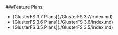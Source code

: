 ###Feature Plans:

-  [GlusterFS 3.7 Plans](./GlusterFS 3.7/index.md)
-  [GlusterFS 3.6 Plans](./GlusterFS 3.6/index.md)
-  [GlusterFS 3.5 Plans](./GlusterFS 3.5/index.md)
